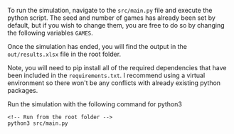 To run the simulation, navigate to the `src/main.py` file and execute
the python script. The seed and number of games has already been set by
default, but if you wish to change them, you are free to  do so by changing
the following variables `GAMES`.

Once the simulation has ended, you will find the output in the `out/results.xlsx`
file in the root folder.

Note, you will need to pip install all of the required dependencies that
have been included in the `requirements.txt`. I recommend using a virtual
environment so there won't be any conflicts with already existing python
packages.

Run the simulation with the following command for python3

```
<!-- Run from the root folder -->
python3 src/main.py
```
